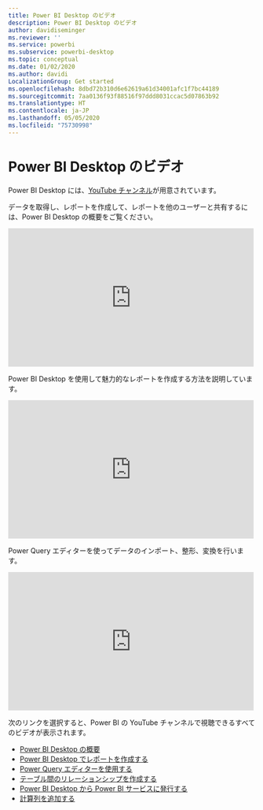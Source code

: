 ```yaml
---
title: Power BI Desktop のビデオ
description: Power BI Desktop のビデオ
author: davidiseminger
ms.reviewer: ''
ms.service: powerbi
ms.subservice: powerbi-desktop
ms.topic: conceptual
ms.date: 01/02/2020
ms.author: davidi
LocalizationGroup: Get started
ms.openlocfilehash: 8dbd72b310d6e62619a61d34001afc1f7bc44189
ms.sourcegitcommit: 7aa0136f93f88516f97ddd8031ccac5d07863b92
ms.translationtype: HT
ms.contentlocale: ja-JP
ms.lasthandoff: 05/05/2020
ms.locfileid: "75730998"
---
```

# <a name="power-bi-desktop-videos"></a>Power BI Desktop のビデオ

Power BI Desktop には、[YouTube チャンネル](https://www.youtube.com/playlist?list=PL1N57mwBHtN2q1WbU5O29rrn_A0lkVv9p)が用意されています。

データを取得し、レポートを作成して、レポートを他のユーザーと共有するには、Power BI Desktop の概要をご覧ください。 

<iframe width="500" height="281" src="https://www.youtube.com/embed/Qgam9M8I0xA" frameborder="0" allowfullscreen></iframe>

Power BI Desktop を使用して魅力的なレポートを作成する方法を説明しています。

<iframe width="500" height="281" src="https://www.youtube.com/embed/IMAsitQ2cAc" frameborder="0" allowfullscreen></iframe> 

Power Query エディターを使ってデータのインポート、整形、変換を行います。

<iframe width="500" height="281" src="https://www.youtube.com/embed/ByIUx-HmQbw" frameborder="0" allowfullscreen></iframe> 

次のリンクを選択すると、Power BI の YouTube チャンネルで視聴できるすべてのビデオが表示されます。

- [Power BI Desktop の概要](https://www.youtube.com/watch?v=Qgam9M8I0xA)
- [Power BI Desktop でレポートを作成する](https://www.youtube.com/watch?v=IMAsitQ2cAc)
- [Power Query エディターを使用する](https://www.youtube.com/watch?v=ByIUx-HmQbw)
- [テーブル間のリレーションシップを作成する](https://www.youtube.com/watch?v=fVW4MCr0APA)
- [Power BI Desktop から Power BI サービスに発行する](https://www.youtube.com/watch?v=ObwsFdC9e94)
- [計算列を追加する](https://www.youtube.com/watch?v=62mLfiNcqVM)
